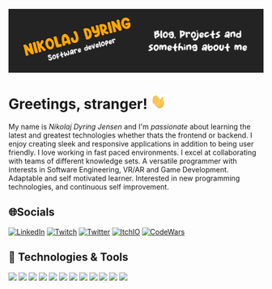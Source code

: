 [![NikoDyring - Software Developer](https://raw.githubusercontent.com/NikoDyring/NikoDyring/main/readme_header.png "NikoDyring - Software Developer")](https://nikodyring.dev/)

# Greetings, stranger! <img src="https://raw.githubusercontent.com/NikoDyring/NikoDyring/main/source/wave.gif?raw=true" width="30px" height="30px" />
My name is *Nikolaj Dyring Jensen* and I'm _passionate_ about learning the latest and greatest technologies whether thats the frontend or backend. I enjoy creating sleek and responsive applications in addition to being user friendly. I love working in fast paced environments. I excel at collaborating with teams of different knowledge sets. A versatile programmer with interests in Software Engineering, VR/AR and Game Development. Adaptable and self motivated learner. Interested in new programming technologies, and continuous self improvement.

## 🌐Socials
[![LinkedIn](https://img.shields.io/badge/LinkedIn-%230077B5.svg?logo=linkedin&logoColor=white)](https://linkedin.com/in/Nikolaj-dyring-jensen) 
[![Twitch](https://img.shields.io/badge/Twitch-%239146FF.svg?logo=Twitch&logoColor=white)](https://twitch.tv/Zakeovich) 
[![Twitter](https://img.shields.io/badge/Itch-%23FF0B34.svg?logo=Itch.io&logoColor=white)](https://nikodyring.itch.io) 
[![ItchIO](https://img.shields.io/badge/Twitter-%231DA1F2.svg?logo=Twitter&logoColor=white)](https://twitter.com/NikoDyring)
[![CodeWars](https://www.codewars.com/users/NikoDyring/badges/micro)](https://www.codewars.com/users/NikoDyring)

## 🔧 Technologies & Tools
![](https://img.shields.io/badge/OS-Ubuntu-informational?style=flat&logo=ubuntu&logoColor=white&color=2bbc8a)
![](https://img.shields.io/badge/Editor-VSCode-informational?style=flat&logo=visual-studio-code&logoColor=white&color=2bbc8a)
![](https://img.shields.io/badge/Code-Ruby-informational?style=flat&logo=ruby&logoColor=white&color=2bbc8a)
![](https://img.shields.io/badge/Code-JavaScript-informational?style=flat&logo=javascript&logoColor=white&color=2bbc8a)
![](https://img.shields.io/badge/Code-Typescript-informational?style=flat&logo=typescript&logoColor=white&color=2bbc8a)
![](https://img.shields.io/badge/Framework-Vue-informational?style=flat&logo=vue.js&logoColor=white&color=2bbc8a)
![](https://img.shields.io/badge/Framework-Rails-informational?style=flat&logo=ruby-on-rails&logoColor=white&color=2bbc8a)
![](https://img.shields.io/badge/Shell-Bash-informational?style=flat&logo=gnu-bash&logoColor=white&color=2bbc8a)
![](https://img.shields.io/badge/Tools-PostgreSQL-informational?style=flat&logo=postgresql&logoColor=white&color=2bbc8a)
![](https://img.shields.io/badge/Tools-Docker-informational?style=flat&logo=docker&logoColor=white&color=2bbc8a)
![](https://img.shields.io/badge/Tools-Kubernetes-informational?style=flat&logo=kubernetes&logoColor=white&color=2bbc8a)
![](https://img.shields.io/badge/Cloud-Digital_Ocean-informational?style=flat&logo=digitalocean&logoColor=white&color=2bbc8a)

